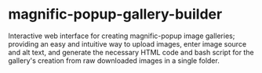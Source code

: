 # magnific-popup-gallery-builder
Interactive web interface for creating magnific-popup image galleries; providing an easy and intuitive way to upload images, enter image source and alt text, and generate the necessary HTML code and bash script for the gallery's creation from raw downloaded images in a single folder.
